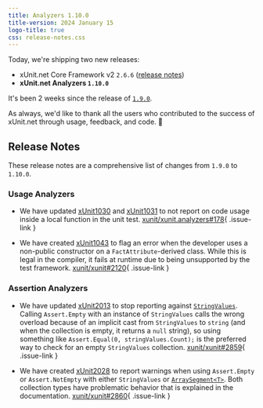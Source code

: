 ```yaml
---
title: Analyzers 1.10.0
title-version: 2024 January 15
logo-title: true
css: release-notes.css
---
```


Today, we're shipping two new releases:

* xUnit.net Core Framework v2 `2.6.6` ([release notes](/releases/v2/2.6.6))
* **xUnit.net Analyzers `1.10.0`**

It's been 2 weeks since the release of [`1.9.0`](1.9.0).

As always, we'd like to thank all the users who contributed to the success of xUnit.net through usage, feedback, and code. 🎉

## Release Notes

These release notes are a comprehensive list of changes from `1.9.0` to `1.10.0`.

### Usage Analyzers

* We have updated [xUnit1030](/xunit.analyzers/rules/xUnit1030) and [xUnit1031](/xunit.analyzers/rules/xUnit1031) to not report on code usage inside a local function in the unit test. [xunit/xunit.analyzers#178](https://github.com/xunit/xunit.analyzers/pull/178){ .issue-link }

* We have created [xUnit1043](/xunit.analyzers/rules/xUnit1043) to flag an error when the developer uses a non-public constructor on a `FactAttribute`-derived class. While this is legal in the compiler, it fails at runtime due to being unsupported by the test framework. [xunit/xunit#2120](https://github.com/xunit/xunit/issues/2120){ .issue-link }

### Assertion Analyzers

* We have updated [xUnit2013](/xunit.analyzers/rules/xUnit2013) to stop reporting against [`StringValues`](https://learn.microsoft.com/dotnet/api/microsoft.extensions.primitives.stringvalues). Calling `Assert.Empty` with an instance of `StringValues` calls the wrong overload because of an implicit cast from `StringValues` to `string` (and when the collection is empty, it returns a `null` string), so using something like `Assert.Equal(0, stringValues.Count);` is the preferred way to check for an empty `StringValues` collection. [xunit/xunit#2859](https://github.com/xunit/xunit/issues/2859){ .issue-link }

* We have created [xUnit2028](/xunit.analyzers/rules/xUnit2028) to report warnings when using `Assert.Empty` or `Assert.NotEmpty` with either `StringValues` or [`ArraySegment<T>`](https://learn.microsoft.com/dotnet/api/system.arraysegment-1). Both collection types have problematic behavior that is explained in the documentation. [xunit/xunit#2860](https://github.com/xunit/xunit/issues/2860){ .issue-link }
